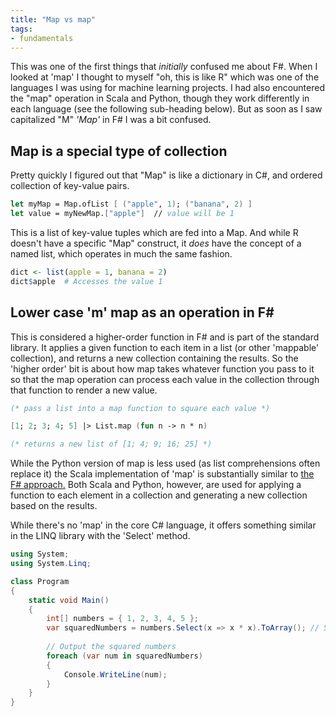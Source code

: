 ```yaml
---
title: "Map vs map"
tags:
- fundamentals
---
```

This was one of the first things that *initially* confused me about F#. When I looked at 'map' I thought to myself "oh, this is like R" which was one of the languages I was using for machine learning projects. I had also encountered the "map" operation in Scala and Python, though they work differently in each language (see the following sub-heading below). But as soon as I saw capitalized "M" *'Map'* in F# I was a bit confused. 

## Map is a special type of collection

Pretty quickly I figured out that "Map" is like a dictionary in C#, and ordered collection of key-value pairs.

```fsharp
let myMap = Map.ofList [ ("apple", 1); ("banana", 2) ]
let value = myNewMap.["apple"]  // value will be 1
```

This is a list of key-value tuples which are fed into a Map. And while R doesn't have a specific "Map" construct, it *does* have the concept of a named list, which operates in much the same fashion.

```r
dict <- list(apple = 1, banana = 2)
dict$apple  # Accesses the value 1
```

## Lower case 'm' map as an operation in F#

This is considered a higher-order function in F# and is part of the standard library. It applies a given function to each item in a list (or other 'mappable' collection), and returns a new collection containing the results. So the 'higher order' bit is about how map takes whatever function you pass to it so that the map operation can process each value in the collection through that function to render a new value.

```fsharp
(* pass a list into a map function to square each value *)

[1; 2; 3; 4; 5] |> List.map (fun n -> n * n)

(* returns a new list of [1; 4; 9; 16; 25] *)
```

While the Python version of map is less used (as list comprehensions often replace it) the Scala implementation of 'map' is substantially similar to [the F# approach.](https://fsharp.github.io/fsharp-core-docs/reference/fsharp-collections-mapmodule.html) Both Scala and Python, however, are used for applying a function to each element in a collection and generating a new collection based on the results.

While there's no 'map' in the core C# language, it offers something similar in the LINQ library with the 'Select' method.

```csharp
using System;
using System.Linq;

class Program
{
    static void Main()
    {
        int[] numbers = { 1, 2, 3, 4, 5 };
        var squaredNumbers = numbers.Select(x => x * x).ToArray(); // Select method 
        
        // Output the squared numbers
        foreach (var num in squaredNumbers)
        {
            Console.WriteLine(num);
        }
    }
}
```
